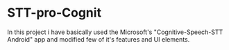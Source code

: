 # STT-pro-Cognit
In this project i have basically used the Microsoft's "Cognitive-Speech-STT Android" app and modified few of it's features and UI elements. 
